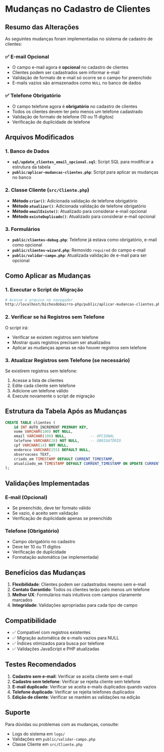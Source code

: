 # Mudanças no Cadastro de Clientes

## Resumo das Alterações

As seguintes mudanças foram implementadas no sistema de cadastro de clientes:

### ✅ E-mail Opcional
- O campo e-mail agora é **opcional** no cadastro de clientes
- Clientes podem ser cadastrados sem informar e-mail
- Validação de formato de e-mail só ocorre se o campo for preenchido
- E-mails vazios são armazenados como `NULL` no banco de dados

### ✅ Telefone Obrigatório
- O campo telefone agora é **obrigatório** no cadastro de clientes
- Todos os clientes devem ter pelo menos um telefone cadastrado
- Validação de formato de telefone (10 ou 11 dígitos)
- Verificação de duplicidade de telefone

## Arquivos Modificados

### 1. Banco de Dados
- **`sql/update_clientes_email_opcional.sql`**: Script SQL para modificar a estrutura da tabela
- **`public/aplicar-mudancas-clientes.php`**: Script para aplicar as mudanças no banco

### 2. Classe Cliente (`src/Cliente.php`)
- **Método `criar()`**: Adicionada validação de telefone obrigatório
- **Método `atualizar()`**: Adicionada validação de telefone obrigatório
- **Método `emailExiste()`**: Atualizado para considerar e-mail opcional
- **Método `existeDuplicado()`**: Atualizado para considerar e-mail opcional

### 3. Formulários
- **`public/clientes-debug.php`**: Telefone já estava como obrigatório, e-mail como opcional
- **`public/clientes-wizard.php`**: Removido `required` do campo e-mail
- **`public/validar-campo.php`**: Atualizada validação de e-mail para ser opcional

## Como Aplicar as Mudanças

### 1. Executar o Script de Migração
```bash
# Acesse o arquivo no navegador
http://localhost/bichosdobairro-php/public/aplicar-mudancas-clientes.php
```

### 2. Verificar se há Registros sem Telefone
O script irá:
- Verificar se existem registros sem telefone
- Mostrar quais registros precisam ser atualizados
- Aplicar as mudanças apenas se não houver registros sem telefone

### 3. Atualizar Registros sem Telefone (se necessário)
Se existirem registros sem telefone:
1. Acesse a lista de clientes
2. Edite cada cliente sem telefone
3. Adicione um telefone válido
4. Execute novamente o script de migração

## Estrutura da Tabela Após as Mudanças

```sql
CREATE TABLE clientes (
    id INT AUTO_INCREMENT PRIMARY KEY,
    nome VARCHAR(100) NOT NULL,
    email VARCHAR(100) NULL,           -- OPCIONAL
    telefone VARCHAR(20) NOT NULL,     -- OBRIGATÓRIO
    cpf VARCHAR(14) NOT NULL,
    endereco VARCHAR(255) DEFAULT NULL,
    observacoes TEXT,
    criado_em TIMESTAMP DEFAULT CURRENT_TIMESTAMP,
    atualizado_em TIMESTAMP DEFAULT CURRENT_TIMESTAMP ON UPDATE CURRENT_TIMESTAMP
);
```

## Validações Implementadas

### E-mail (Opcional)
- Se preenchido, deve ter formato válido
- Se vazio, é aceito sem validação
- Verificação de duplicidade apenas se preenchido

### Telefone (Obrigatório)
- Campo obrigatório no cadastro
- Deve ter 10 ou 11 dígitos
- Verificação de duplicidade
- Formatação automática (se implementada)

## Benefícios das Mudanças

1. **Flexibilidade**: Clientes podem ser cadastrados mesmo sem e-mail
2. **Contato Garantido**: Todos os clientes terão pelo menos um telefone
3. **Melhor UX**: Formulários mais intuitivos com campos claramente marcados
4. **Integridade**: Validações apropriadas para cada tipo de campo

## Compatibilidade

- ✅ Compatível com registros existentes
- ✅ Migração automática de e-mails vazios para NULL
- ✅ Índices otimizados para busca por telefone
- ✅ Validações JavaScript e PHP atualizadas

## Testes Recomendados

1. **Cadastro sem e-mail**: Verificar se aceita cliente sem e-mail
2. **Cadastro sem telefone**: Verificar se rejeita cliente sem telefone
3. **E-mail duplicado**: Verificar se aceita e-mails duplicados quando vazios
4. **Telefone duplicado**: Verificar se rejeita telefones duplicados
5. **Edição de cliente**: Verificar se mantém as validações na edição

## Suporte

Para dúvidas ou problemas com as mudanças, consulte:
- Logs do sistema em `logs/`
- Validações em `public/validar-campo.php`
- Classe Cliente em `src/Cliente.php`



